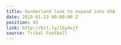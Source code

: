 ```yaml
---
title: Sunderland look to expand into USA
date: 2015-01-23 00:00:00 Z
position: 43
link: http://bit.ly/15y4xjY
source: Tribal Football
---
```


